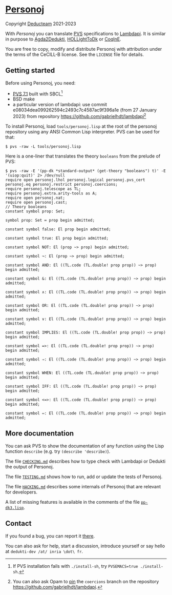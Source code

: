 # [Personoj](https://github.com/Deducteam/personoj)

Copyright [Deducteam](https://deducteam.gitlabpages.inria.fr) 2021-2023

With *Personoj* you can translate [PVS](http://pvs.csl.sri.com) specifications to
[Lambdapi](https://github.com/Deducteam/lambdapi).
It is similar in purpose to
[Agda2Dedukti](https://github.com/Deducteam/Agda2Dedukti),
[HOLLightToDk](https://github.com/Deducteam/HOLLightToDk)
or [CoqInE](https://github.com/Deducteam/CoqInE).

You are free to copy, modify and distribute Personoj with attribution under the
terms of the CeCILL-B license. See the `LICENSE` file for details.

## Getting started

Before using Personoj, you need:

- [PVS 7.1](https://pvs.csl.sri.com/downloads.html) built with SBCL[^1]
- BSD make
- a particular version of lambdapi: use commit
  e08034dea099262594c2493c7c4587ac9f396a1e (from 27 January 2023)
	from repository <https://github.com/gabrielhdt/lambdapi>[^2]

[^1]: If PVS installation fails with `./install-sh`, try `PVSEMACS=true ./install-sh`.
[^2]: You can also ask Opam to
[pin](https://opam.ocaml.org/doc/Usage.html#opam-pin) the `coercions`
branch on the repository <https://github.com/gabrielhdt/lambdapi>.

To install Personoj, load `tools/personoj.lisp` at the root of the personoj
repository using any ANSI Common Lisp interpreter. PVS can be used for that:
```command
$ pvs -raw -L tools/personoj.lisp
```

Here is a one-liner that translates the theory `booleans` from the prelude of
PVS:
```command
$ pvs -raw -E '(pp-dk *standard-output* (get-theory "booleans") t)' -E '(uiop:quit)' 2> /dev/null
require open personoj.lhol personoj.logical personoj.pvs_cert
personoj.eq personoj.restrict personoj.coercions;
require personoj.telescope as TL;
require personoj.extra.arity-tools as A;
require open personoj.nat;
require open personoj.cast;
// Theory booleans
constant symbol prop: Set;

symbol prop: Set ≔ prop begin admitted;

constant symbol false: El prop begin admitted;

constant symbol true: El prop begin admitted;

constant symbol NOT: El (prop ~> prop) begin admitted;

constant symbol ¬: El (prop ~> prop) begin admitted;

constant symbol AND: El ((TL.code (TL.double! prop prop)) ~> prop) begin admitted;

constant symbol &: El ((TL.code (TL.double! prop prop)) ~> prop) begin admitted;

constant symbol ∧: El ((TL.code (TL.double! prop prop)) ~> prop) begin admitted;

constant symbol OR: El ((TL.code (TL.double! prop prop)) ~> prop) begin admitted;

constant symbol ∨: El ((TL.code (TL.double! prop prop)) ~> prop) begin admitted;

constant symbol IMPLIES: El ((TL.code (TL.double! prop prop)) ~> prop) begin admitted;

constant symbol =>: El ((TL.code (TL.double! prop prop)) ~> prop) begin admitted;

constant symbol ⇒: El ((TL.code (TL.double! prop prop)) ~> prop) begin admitted;

constant symbol WHEN: El ((TL.code (TL.double! prop prop)) ~> prop) begin admitted;

constant symbol IFF: El ((TL.code (TL.double! prop prop)) ~> prop) begin admitted;

constant symbol <=>: El ((TL.code (TL.double! prop prop)) ~> prop) begin admitted;

constant symbol ⇔: El ((TL.code (TL.double! prop prop)) ~> prop) begin admitted;

```

## More documentation

You can ask PVS to show the documentation of any function using the Lisp
function `describe` (e.g. try `(describe 'describe)`).

The file [`CHECKING.md`](./CHECKING.md) describes how to type check with
Lambdapi or Dedukti the output of Personoj.

The file [`TESTING.md`](./TESTING.md) shows how to run, add or update the tests
of Personoj.

The file [`HACKING.md`](./HACKING.md) describes some internals of Personoj that
are relevant for developers.

A list of missing features is available in the comments of the file
[`pp-dk3.lisp`](./pvs_patches/pvs2dk/pp-dk3.lisp).

## Contact

If you found a bug, you can report it [there](https://github.com/Deducteam/personoj/issues).

You can also ask for help, start a discussion, introduce yourself or say
hello at `dedukti-dev /at/ inria \dot\ fr`.
